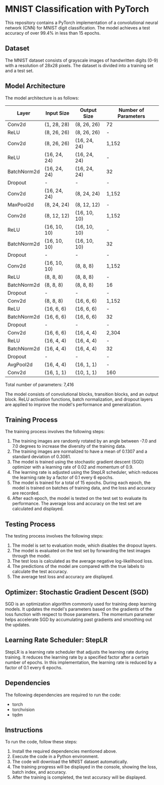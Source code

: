 # MNIST Classification with PyTorch

This repository contains a PyTorch implementation of a convolutional neural network (CNN) for MNIST digit classification. The model achieves a test accuracy of over 99.4% in less than 15 epochs.

## Dataset

The MNIST dataset consists of grayscale images of handwritten digits (0-9) with a resolution of 28x28 pixels. The dataset is divided into a training set and a test set.

## Model Architecture

The model architecture is as follows:

| Layer            | Input Size       | Output Size      | Number of Parameters |
|------------------|------------------|------------------|----------------------|
| Conv2d           | (1, 28, 28)      | (8, 26, 26)      | 72                   |
| ReLU             | (8, 26, 26)      | (8, 26, 26)      | -                    |
| Conv2d           | (8, 26, 26)      | (16, 24, 24)     | 1,152                |
| ReLU             | (16, 24, 24)     | (16, 24, 24)     | -                    |
| BatchNorm2d      | (16, 24, 24)     | (16, 24, 24)     | 32                   |
| Dropout          | -                | -                | -                    |
| Conv2d           | (16, 24, 24)     | (8, 24, 24)      | 1,152                |
| MaxPool2d        | (8, 24, 24)      | (8, 12, 12)      | -                    |
| Conv2d           | (8, 12, 12)      | (16, 10, 10)     | 1,152                |
| ReLU             | (16, 10, 10)     | (16, 10, 10)     | -                    |
| BatchNorm2d      | (16, 10, 10)     | (16, 10, 10)     | 32                   |
| Dropout          | -                | -                | -                    |
| Conv2d           | (16, 10, 10)     | (8, 8, 8)        | 1,152                |
| ReLU             | (8, 8, 8)        | (8, 8, 8)        | -                    |
| BatchNorm2d      | (8, 8, 8)        | (8, 8, 8)        | 16                   |
| Dropout          | -                | -                | -                    |
| Conv2d           | (8, 8, 8)        | (16, 6, 6)       | 1,152                |
| ReLU             | (16, 6, 6)       | (16, 6, 6)       | -                    |
| BatchNorm2d      | (16, 6, 6)       | (16, 6, 6)       | 32                   |
| Dropout          | -                | -                | -                    |
| Conv2d           | (16, 6, 6)       | (16, 4, 4)       | 2,304                |
| ReLU             | (16, 4, 4)       | (16, 4, 4)       | -                    |
| BatchNorm2d      | (16, 4, 4)       | (16, 4, 4)       | 32                   |
| Dropout          | -                | -                | -                    |
| AvgPool2d        | (16, 4, 4)       | (16, 1, 1)       | -                    |
| Conv2d           | (16, 1, 1)       | (10, 1, 1)       | 160                  |

Total number of parameters: 7,416

The model consists of convolutional blocks, transition blocks, and an output block. ReLU activation functions, batch normalization, and dropout layers are applied to improve the model's performance and generalization.

## Training Process

The training process involves the following steps:

1. The training images are randomly rotated by an angle between -7.0 and 7.0 degrees to increase the diversity of the training data.
2. The training images are normalized to have a mean of 0.1307 and a standard deviation of 0.3081.
3. The model is trained using the stochastic gradient descent (SGD) optimizer with a learning rate of 0.02 and momentum of 0.9.
4. The learning rate is adjusted using the StepLR scheduler, which reduces the learning rate by a factor of 0.1 every 6 epochs.
5. The model is trained for a total of 15 epochs. During each epoch, the model is trained on batches of training data, and the loss and accuracy are recorded.
6. After each epoch, the model is tested on the test set to evaluate its performance. The average loss and accuracy on the test set are calculated and displayed.

## Testing Process

The testing process involves the following steps:

1. The model is set to evaluation mode, which disables the dropout layers.
2. The model is evaluated on the test set by forwarding the test images through the model.
3. The test loss is calculated as the average negative log-likelihood loss.
4. The predictions of the model are compared with the true labels to calculate the test accuracy.
5. The average test loss and accuracy are displayed.

## Optimizer: Stochastic Gradient Descent (SGD)

SGD is an optimization algorithm commonly used for training deep learning models. It updates the model's parameters based on the gradients of the loss function with respect to those parameters. The momentum parameter helps accelerate SGD by accumulating past gradients and smoothing out the updates.

## Learning Rate Scheduler: StepLR

StepLR is a learning rate scheduler that adjusts the learning rate during training. It reduces the learning rate by a specified factor after a certain number of epochs. In this implementation, the learning rate is reduced by a factor of 0.1 every 6 epochs.


## Dependencies

The following dependencies are required to run the code:

- torch
- torchvision
- tqdm

## Instructions

To run the code, follow these steps:

1. Install the required dependencies mentioned above.
2. Execute the code in a Python environment.
3. The code will download the MNIST dataset automatically.
4. The training progress will be displayed in the console, showing the loss, batch index, and accuracy.
5. After the training is completed, the test accuracy will be displayed.
